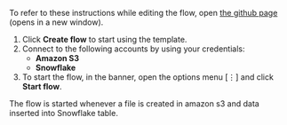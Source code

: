 To refer to these instructions while editing the flow, open [the github page](https://github.com/ot4i/app-connect-templates/blob/master/resources/markdown/Insert%20a%20data%20into%20Snowflake%20table%20when%20a%20new%20file%20is%20created%20in%20Amazon%20S3_instructions.md) (opens in a new window).


1. Click **Create flow** to start using the template.
2. Connect to the following accounts by using your credentials:
   - **Amazon S3** 
   - **Snowflake**
3. To start the flow, in the banner, open the options menu [&#8942;] and click **Start flow**.

The flow is started whenever a file is created in amazon s3 and data inserted into Snowflake table.
